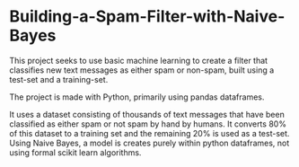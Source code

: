 # Building-a-Spam-Filter-with-Naive-Bayes
This project seeks to use basic machine learning to create a filter that classifies new text messages as either spam or non-spam, built using a test-set and a training-set.

The project is made with Python, primarily using pandas dataframes.

It uses a dataset consisting of thousands of text messages that have been classified as either spam or not spam by hand by humans. It converts 80% of this dataset to a training set and the remaining 20% is used as a test-set. Using Naive Bayes, a model is creates purely within python dataframes, not using formal scikit learn algorithms. 
